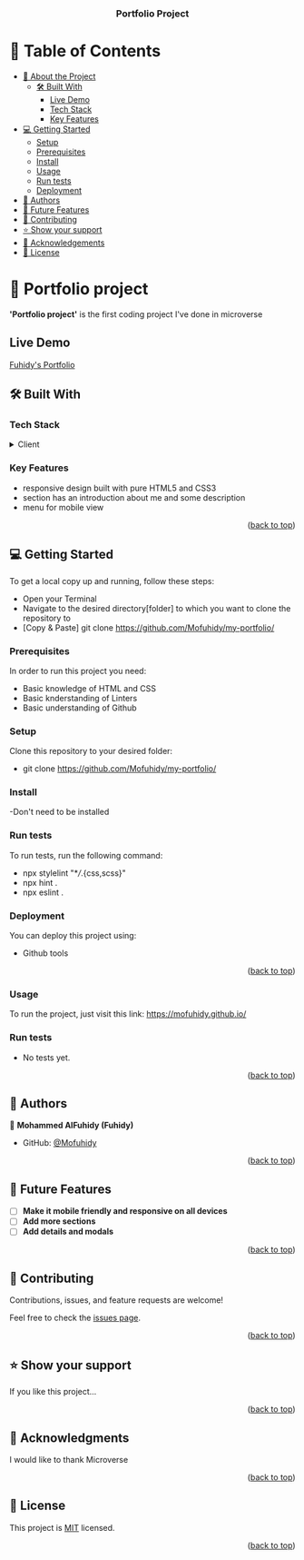 # <a name="readme-top"></a>

<div align="center">
  <!-- You are encouraged to replace this logo with your own! Otherwise you can also remove it. -->

  <!-- <img src="murple_logo.png" alt="logo" width="140"  height="auto" /> -->

  <br/>

  <h3><b>Portfolio Project</b></h3>

</div>

<!-- TABLE OF CONTENTS -->

# 📗 Table of Contents

- [📖 About the Project](#about-project)
  - [🛠 Built With](#built-with)
    - [Live Demo](#live-demo)
    - [Tech Stack](#tech-stack)
    - [Key Features](#key-features)
- [💻 Getting Started](#getting-started)
  - [Setup](#setup)
  - [Prerequisites](#prerequisites)
  - [Install](#install)
  - [Usage](#usage)
  - [Run tests](#run-tests)
  - [Deployment](#deployment)
- [👥 Authors](#authors)
- [🔭 Future Features](#future-features)
- [🤝 Contributing](#contributing)
- [⭐️ Show your support](#support)
- [🙏 Acknowledgements](#acknowledgements)
- [📝 License](#license)

<!-- PROJECT DESCRIPTION -->

# 📖 Portfolio project <a name="about-project"></a>

**'Portfolio project'** is the first coding project I've done in microverse

## Live Demo <a name="live-demo"></a>

[Fuhidy's Portfolio](https://mofuhidy.github.io/)

## 🛠 Built With <a name="built-with"></a>

### Tech Stack <a name="tech-stack"></a>

<details>
  <summary>Client</summary>
  <ul>
    <li><a href="#">HTML</a></li>
  </ul>
  <ul>
      <li><a href="#">CSS</a></li>
  </ul> 
  <ul>
      <li><a href="#">JS</a></li>
  </ul>
</details>

<!-- Features -->

### Key Features <a name="key-features"></a>

- responsive design built with pure HTML5 and CSS3
- section has an introduction about me and some description
- menu for mobile view

<p align="right">(<a href="#readme-top">back to top</a>)</p>

<!-- GETTING STARTED -->

## 💻 Getting Started <a name="getting-started"></a>

To get a local copy up and running, follow these steps:

- Open your Terminal
- Navigate to the desired directory[folder] to which you want to clone the repository to
- [Copy & Paste] git clone https://github.com/Mofuhidy/my-portfolio/

### Prerequisites

In order to run this project you need:

- Basic knowledge of HTML and CSS
- Basic knderstanding of Linters
- Basic understanding of Github

### Setup

Clone this repository to your desired folder:

- git clone https://github.com/Mofuhidy/my-portfolio/

### Install

-Don't need to be installed

### Run tests

To run tests, run the following command:

- npx stylelint "\*_/_.{css,scss}"
- npx hint .
- npx eslint .

### Deployment

You can deploy this project using:

- Github tools

<p align="right">(<a href="#readme-top">back to top</a>)</p>

### Usage

To run the project, just visit this link:
https://mofuhidy.github.io/

### Run tests

- No tests yet.

<p align="right">(<a href="#readme-top">back to top</a>)</p>

<!-- AUTHORS -->

## 👥 Authors <a name="authors"></a>

👤 **Mohammed AlFuhidy (Fuhidy)**

- GitHub: [@Mofuhidy](https://github.com/Mofuhidy)

<p align="right">(<a href="#readme-top">back to top</a>)</p>

<!-- FUTURE FEATURES -->

## 🔭 Future Features <a name="future-features"></a>

- [ ] **Make it mobile friendly and responsive on all devices**
- [ ] **Add more sections**
- [ ] **Add details and modals**

<p align="right">(<a href="#readme-top">back to top</a>)</p>

<!-- CONTRIBUTING -->

## 🤝 Contributing <a name="contributing"></a>

Contributions, issues, and feature requests are welcome!

Feel free to check the [issues page](../../issues/).

<p align="right">(<a href="#readme-top">back to top</a>)</p>

<!-- SUPPORT -->

## ⭐️ Show your support <a name="support"></a>

If you like this project...

<p align="right">(<a href="#readme-top">back to top</a>)</p>

<!-- ACKNOWLEDGEMENTS -->

## 🙏 Acknowledgments <a name="acknowledgements"></a>

I would like to thank Microverse

<p align="right">(<a href="#readme-top">back to top</a>)</p>

<!-- FAQ (optional) -->

<!-- LICENSE -->

## 📝 License <a name="license"></a>

This project is [MIT](./MIT.md) licensed.

<p align="right">(<a href="#readme-top">back to top</a>)</p>
